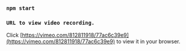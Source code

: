 ### `npm start`

### `URL to view video recording.`

Click [https://vimeo.com/812811918/77ac6c39e9](https://vimeo.com/812811918/77ac6c39e9) to view it in your browser.
